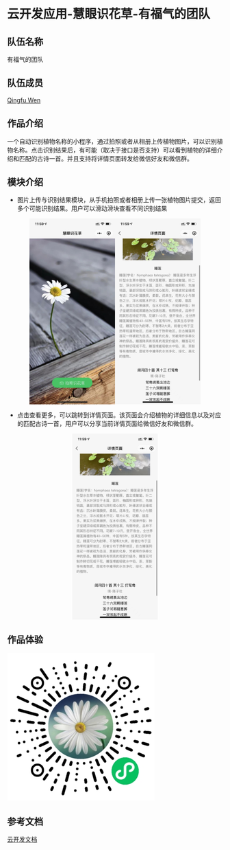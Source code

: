 # 云开发应用-慧眼识花草-有福气的团队


## 队伍名称
有福气的团队
## 队伍成员
[Qingfu Wen](https://github.com/wenqf11)

## 作品介绍
一个自动识别植物名称的小程序，通过拍照或者从相册上传植物图片，可以识别植物名称。点击识别结果后，有可能（取决于接口是否支持）可以看到植物的详细介绍和匹配的古诗一首。并且支持将详情页面转发给微信好友和微信群。

## 模块介绍
-  图片上传与识别结果模块，从手机拍照或者相册上传一张植物图片提交，返回多个可能识别结果。用户可以滑动滑块查看不同识别结果

<div style="text-align: center" >
<img src="images/WechatIMG45.jpeg" width="200"  alt="图片名称" align=center /><img src="images/WechatIMG44.jpeg" width="200"  alt="图片名称" align=center />
</div>

- 点击查看更多，可以跳转到详情页面。该页面会介绍植物的详细信息以及对应的匹配古诗一首，用户可以分享当前详情页面给微信好友和微信群。
<div style="text-align: center" ><img src="images/WechatIMG44.jpeg" width="200"  alt="图片名称" align="center" /></div>

## 作品体验
![image.png](images/gh_17f3d57c9a78_344.jpg)


## 参考文档
[云开发文档](https://developers.weixin.qq.com/miniprogram/dev/wxcloud/basis/getting-started.html)

